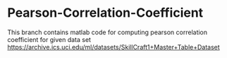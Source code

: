# Pearson-Correlation-Coefficient
This branch contains matlab code for computing pearson correlation coefficient for given data set
https://archive.ics.uci.edu/ml/datasets/SkillCraft1+Master+Table+Dataset
